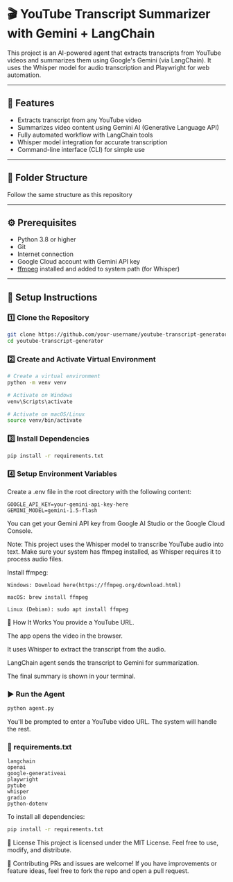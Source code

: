 # 🎬 YouTube Transcript Summarizer with Gemini + LangChain

This project is an AI-powered agent that extracts transcripts from YouTube videos and summarizes them using Google's Gemini (via LangChain). It uses the Whisper model for audio transcription and Playwright for web automation.

---

## 🚀 Features

- Extracts transcript from any YouTube video
- Summarizes video content using Gemini AI (Generative Language API)
- Fully automated workflow with LangChain tools
- Whisper model integration for accurate transcription
- Command-line interface (CLI) for simple use

---

## 📁 Folder Structure

Follow the same structure as this repository

---

## ⚙️ Prerequisites

- Python 3.8 or higher
- Git
- Internet connection
- Google Cloud account with Gemini API key
- [ffmpeg](https://ffmpeg.org/download.html) installed and added to system path (for Whisper)

---

## 🧪 Setup Instructions

### 1️⃣ Clone the Repository

```bash
git clone https://github.com/your-username/youtube-transcript-generator.git
cd youtube-transcript-generator
```
### 2️⃣ Create and Activate Virtual Environment
```bash
# Create a virtual environment
python -m venv venv

# Activate on Windows
venv\Scripts\activate

# Activate on macOS/Linux
source venv/bin/activate
```
### 3️⃣ Install Dependencies
```bash
pip install -r requirements.txt
```
### 4️⃣ Setup Environment Variables
Create a .env file in the root directory with the following content:

```env
GOOGLE_API_KEY=your-gemini-api-key-here
GEMINI_MODEL=gemini-1.5-flash
```
You can get your Gemini API key from Google AI Studio or the Google Cloud Console.

Note: This project uses the Whisper model to transcribe YouTube audio into text. Make sure your system has ffmpeg installed, as Whisper requires it to process audio files.

Install ffmpeg:
```
Windows: Download here(https://ffmpeg.org/download.html)

macOS: brew install ffmpeg

Linux (Debian): sudo apt install ffmpeg
```

🧠 How It Works
You provide a YouTube URL.

The app opens the video in the browser.

It uses Whisper to extract the transcript from the audio.

LangChain agent sends the transcript to Gemini for summarization.

The final summary is shown in your terminal.

### ▶️ Run the Agent
```bash
python agent.py
```
You'll be prompted to enter a YouTube video URL. The system will handle the rest.


### 🧾 requirements.txt
```
langchain
openai
google-generativeai
playwright
pytube
whisper
gradio
python-dotenv
```

To install all dependencies:

```bash
pip install -r requirements.txt
```

📄 License
This project is licensed under the MIT License. Feel free to use, modify, and distribute.

🙌 Contributing
PRs and issues are welcome! If you have improvements or feature ideas, feel free to fork the repo and open a pull request.
